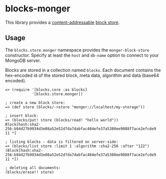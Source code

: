 # blocks-monger

This library provides a [content-addressable](https://en.wikipedia.org/wiki/Content-addressable_storage) [block store](//github.com/greglook/blocks).

## Usage

The `blocks.store.monger` namespace provides the `monger-block-store` constructor. Specify
at least the `host` and `db-name` option to connect to your MongoDB server.

Blocks are stored in a collection named `blocks`. Each document contains the hex-encoded
id of the stored block, meta data, algorithm and data (base64 encoded).

	=> (require '[blocks.core :as blocks]
	            '[blocks.store.monger])

	; create a new block store:
	=> (def store (blocks/->store "monger://localhost/my-storage"))

	; insert block:
	=> (blocks/put! store (blocks/read! "hello world"))
	Block[hash:sha2-256:b94d27b9934d3e08a52e52d7da7dabfac484efe37a5380ee9088f7ace2efcde9 11 *]

	; listing blocks - data is filtered on server-side:
	=> (blocks/list store :limit 1 :algorithm :sha2-256 :after "122")
	(Block[hash:sha2-256:b94d27b9934d3e08a52e52d7da7dabfac484efe37a5380ee9088f7ace2efcde9 11 *])

	; deleting all documents:
	(blocks/erase!! store)
